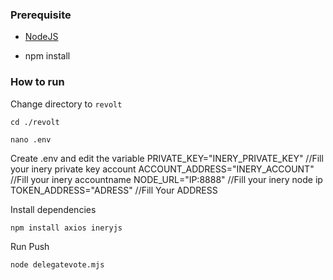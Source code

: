 ### Prerequisite

- [NodeJS](https://nodejs.org/en/)

- npm install



### How to run

Change directory to ```revolt```

```shell
cd ./revolt
```



```shell
nano .env
```

Create .env and edit the variable
PRIVATE_KEY="INERY_PRIVATE_KEY" //Fill your inery private key account
ACCOUNT_ADDRESS="INERY_ACCOUNT" //Fill your inery accountname
NODE_URL="IP:8888" //Fill your inery node ip
TOKEN_ADDRESS="ADRESS" //Fill Your ADDRESS

Install dependencies

```shell
npm install axios ineryjs
```


Run Push

```
node delegatevote.mjs
```